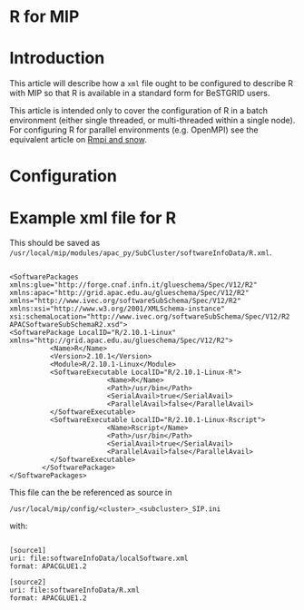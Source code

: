# R for MIP

# Introduction

This article will describe how a `xml` file ought to be configured to describe R with MIP so that R is available in a standard form for BeSTGRID users.

This article is intended only to cover the configuration of R in a batch environment (either single threaded, or multi-threaded within a single node). For configuring R for parallel environments (e.g. OpenMPI) see the equivalent article on [Rmpi and snow](r-mpi-snow-for-mip.md).

# Configuration

# Example xml file for R

This should be saved as `/usr/local/mip/modules/apac_py/SubCluster/softwareInfoData/R.xml`.

``` 

<SoftwarePackages xmlns:glue="http://forge.cnaf.infn.it/glueschema/Spec/V12/R2" xmlns:apac="http://grid.apac.edu.au/glueschema/Spec/V12/R2" xmlns="http://www.ivec.org/softwareSubSchema/Spec/V12/R2" xmlns:xsi="http://www.w3.org/2001/XMLSchema-instance" xsi:schemaLocation="http://www.ivec.org/softwareSubSchema/Spec/V12/R2 APACSoftwareSubSchemaR2.xsd">
<SoftwarePackage LocalID="R/2.10.1-Linux" xmlns="http://grid.apac.edu.au/glueschema/Spec/V12/R2">
          <Name>R</Name>
          <Version>2.10.1</Version>
          <Module>R/2.10.1-Linux</Module>
          <SoftwareExecutable LocalID="R/2.10.1-Linux-R">
                        <Name>R</Name>
                        <Path>/usr/bin</Path>
                        <SerialAvail>true</SerialAvail>
                        <ParallelAvail>false</ParallelAvail>
          </SoftwareExecutable>
          <SoftwareExecutable LocalID="R/2.10.1-Linux-Rscript">
                        <Name>Rscript</Name>
                        <Path>/usr/bin</Path>
                        <SerialAvail>true</SerialAvail>
                        <ParallelAvail>false</ParallelAvail>
          </SoftwareExecutable>
        </SoftwarePackage>
</SoftwarePackages>

```

This file can the be referenced as source in 

``` 
/usr/local/mip/config/<cluster>_<subcluster>_SIP.ini
```

 with:

``` 

[source1]
uri: file:softwareInfoData/localSoftware.xml
format: APACGLUE1.2

[source2]
uri: file:softwareInfoData/R.xml
format: APACGLUE1.2

```
